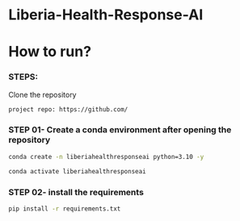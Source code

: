 # Liberia-Health-Response-AI


# How to run?
### STEPS:

Clone the repository

```bash
project repo: https://github.com/
```

### STEP 01- Create a conda environment after opening the repository

```bash
conda create -n liberiahealthresponseai python=3.10 -y
```

```bash
conda activate liberiahealthresponseai
```

### STEP 02- install the requirements
```bash
pip install -r requirements.txt
```